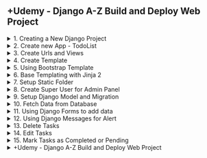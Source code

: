 
## +Udemy - Django A-Z Build and Deploy Web Project

<details>
<summary>1. Creating a New Django Project </summary>

# Creating a New Django Project

## Install venv

```py
python -m venv myproject-env
```

## Activate venv

```py
# myproject-env\Scripts\activate
source myproject-env/bin/activate
```

## Install Django

```py
python -m pip install Django
pip install django
pip install django==5.0
```

## Get dependencies

```py
pip freeze
```

```x
asgiref==3.7.2
Django==5.0.3
sqlparse==0.4.4
```

## Save Dependencies to Requirements.txt

```py
pip freeze > requirements.txt
```

## Install requirements from Requirements.txt

```py
pip install -r requirements.txt
```

## Deactivate a virtual environment

```py
deactivate
```

## Create Django Project

```py
django-admin startproject taskmate .
```

## Make Migrations

```py
python manage.py makemigrations
python manage.py migrate
```

## Start Local Server

```py
python manage.py runserver
```

```x
You have 18 unapplied migration(s). Your project may not work properly until you apply the migrations for app(s): admin, auth, contenttypes, sessions.
Run 'python manage.py migrate' to apply them.
April 03, 2024 - 19:56:32
Django version 5.0.4, using settings 'taskmate.settings'
Starting development server at http://127.0.0.1:8000/
Quit the server with CONTROL-C.
```

![image](https://github.com/omeatai/src-python-flask-django/assets/32337103/22df5e9a-3927-4360-bffc-40c6cfb95033)

<img width="1529" alt="image" src="https://github.com/omeatai/src-python-flask-django/assets/32337103/e087d565-d986-4697-b1d6-3e1a239d5689">

# #END</details>

<details>
<summary>2. Create new App - TodoList </summary>

# Create new App - TodoList

[https://github.com/omeatai/src-python-flask-django/commit/fbf231bb53a548dc15c021d4041212fa10ffc13b](https://github.com/omeatai/src-python-flask-django/commit/fbf231bb53a548dc15c021d4041212fa10ffc13b)

## Create App

```py
python manage.py startapp todolist
django-admin startapp todolist
```

### taskmate.settings:

```x
# Application definition

INSTALLED_APPS = [
    'django.contrib.admin',
    'django.contrib.auth',
    'django.contrib.contenttypes',
    'django.contrib.sessions',
    'django.contrib.messages',
    'django.contrib.staticfiles',

    # apps
    'todolist',
]
```

<img width="1529" alt="image" src="https://github.com/omeatai/src-python-flask-django/assets/32337103/0df79c8a-1bcd-44c9-8941-cae421178859">


# #END</details>

<details>
<summary>3. Create Urls and Views </summary>

# Create Urls and Views


### taskmate.urls:

```py
from django.contrib import admin
from django.urls import path, include

urlpatterns = [
    path('admin/', admin.site.urls),
    path('task/', include('todolist.urls')),
]
```

### todolist.urls:

```py
from django.urls import path
from todolist import views

urlpatterns = [
    path('', views.todolist, name="todolist"),
]
```

### todolist.views:

```py
from django.shortcuts import render
from django.http import HttpResponse
# Create your views here.


def todolist(request):
    return HttpResponse("<h1>Welcome to the Task Page</h1>")
```

![image](https://github.com/omeatai/src-python-flask-django/assets/32337103/00dc48de-9654-4228-9306-b1e13ebdebef)
<img width="1529" alt="image" src="https://github.com/omeatai/src-python-flask-django/assets/32337103/428fa1e7-2306-4ed8-8d4d-92f0aff97760">
<img width="1529" alt="image" src="https://github.com/omeatai/src-python-flask-django/assets/32337103/e0b80bad-7cdc-4a7c-b993-0d9fd4a5ccd2">
<img width="1529" alt="image" src="https://github.com/omeatai/src-python-flask-django/assets/32337103/ca3b2339-c5b3-41b8-a5cd-6bf04e8e7dd6">

# #END</details>

<details>
<summary>4. Create Template </summary>

# Create Template

[https://github.com/omeatai/src-python-flask-django/commits/main/](https://github.com/omeatai/src-python-flask-django/commits/main/)

### todolist.urls:

```py
from django.urls import path
from todolist import views

urlpatterns = [
    path('', views.todolist, name="todolist"),
]

```

### todolist.views:

```py
from django.shortcuts import render
from django.http import HttpResponse
# Create your views here.


def todolist(request):
    # return HttpResponse("<h1>Welcome to the Task Page</h1>")
    return render(request, 'todolist.html', {})

```

### src-python/udemy/django-A-Z/todolist/templates/todolist.html:

```py
<h1>Welcome to the New Task Page on Template!</h1>
```

![image](https://github.com/omeatai/src-python-flask-django/assets/32337103/d396c262-ed1e-4f1c-bf43-fa520ea9c3af)

<img width="1473" alt="image" src="https://github.com/omeatai/src-python-flask-django/assets/32337103/cfbc6f64-928f-4080-ba25-8ebcc3d0a6de">
<img width="1473" alt="image" src="https://github.com/omeatai/src-python-flask-django/assets/32337103/4dd585bd-dfd6-4303-8744-62592671234a">
<img width="1473" alt="image" src="https://github.com/omeatai/src-python-flask-django/assets/32337103/86cd6c65-0954-43fd-a751-6a9473475cf4">

# #END</details>

<details>
<summary>5. Using Bootstrap Template </summary>

# Using Bootstrap Template

[https://github.com/omeatai/src-python-flask-django/commit/5e9fe522da16c264556fb6d4e37d64bb80d1747b](https://github.com/omeatai/src-python-flask-django/commit/5e9fe522da16c264556fb6d4e37d64bb80d1747b)

## Bootstrap Main Template

```html
<!doctype html>
<html lang="en">
  <head>
    <meta charset="utf-8">
    <meta name="viewport" content="width=device-width, initial-scale=1">
    <title>Bootstrap demo</title>
    <link href="https://cdn.jsdelivr.net/npm/bootstrap@5.3.3/dist/css/bootstrap.min.css" rel="stylesheet" integrity="sha384-QWTKZyjpPEjISv5WaRU9OFeRpok6YctnYmDr5pNlyT2bRjXh0JMhjY6hW+ALEwIH" crossorigin="anonymous">
  </head>
  <body>
    <h1>Hello, world!</h1>
    <script src="https://cdn.jsdelivr.net/npm/bootstrap@5.3.3/dist/js/bootstrap.bundle.min.js" integrity="sha384-YvpcrYf0tY3lHB60NNkmXc5s9fDVZLESaAA55NDzOxhy9GkcIdslK1eN7N6jIeHz" crossorigin="anonymous"></script>
  </body>
</html>
```

## Navbar Template

```html
<nav class="navbar navbar-expand-lg bg-body-tertiary">
  <div class="container-fluid">
    <a class="navbar-brand" href="#">Navbar</a>
    <button class="navbar-toggler" type="button" data-bs-toggle="collapse" data-bs-target="#navbarNav" aria-controls="navbarNav" aria-expanded="false" aria-label="Toggle navigation">
      <span class="navbar-toggler-icon"></span>
    </button>
    <div class="collapse navbar-collapse" id="navbarNav">
      <ul class="navbar-nav">
        <li class="nav-item">
          <a class="nav-link active" aria-current="page" href="#">Home</a>
        </li>
        <li class="nav-item">
          <a class="nav-link" href="#">Features</a>
        </li>
        <li class="nav-item">
          <a class="nav-link" href="#">Pricing</a>
        </li>
        <li class="nav-item">
          <a class="nav-link disabled" aria-disabled="true">Disabled</a>
        </li>
      </ul>
    </div>
  </div>
</nav>
```

### src-python/udemy/django-A-Z/todolist/templates/todolist.html:

```html
<!doctype html>
<html lang="en">

<head>
    <!-- Required meta tags -->
    <meta charset="utf-8">
    <meta name="viewport" content="width=device-width, initial-scale=1, shrink-to-fit=no">

    <!-- Bootstrap CSS -->
    <link href="https://cdn.jsdelivr.net/npm/bootstrap@5.3.0-alpha3/dist/css/bootstrap.min.css" rel="stylesheet"
        integrity="sha384-KK94CHFLLe+nY2dmCWGMq91rCGa5gtU4mk92HdvYe+M/SXH301p5ILy+dN9+nJOZ" crossorigin="anonymous">

    <title>Todo List - Taskmate </title>
</head>

<body>
    <nav class="navbar navbar-expand-lg bg-body-tertiary">
        <div class="container-fluid">
            <a class="navbar-brand" href="#">Navbar</a>
            <button class="navbar-toggler" type="button" data-bs-toggle="collapse" data-bs-target="#navbarNav"
                aria-controls="navbarNav" aria-expanded="false" aria-label="Toggle navigation">
                <span class="navbar-toggler-icon"></span>
            </button>
            <div class="collapse navbar-collapse" id="navbarNav">
                <ul class="navbar-nav">
                    <li class="nav-item">
                        <a class="nav-link active" aria-current="page" href="#">Home</a>
                    </li>
                    <li class="nav-item">
                        <a class="nav-link" href="#">Features</a>
                    </li>
                    <li class="nav-item">
                        <a class="nav-link" href="#">Pricing</a>
                    </li>
                    <li class="nav-item">
                        <a class="nav-link disabled" aria-disabled="true">Disabled</a>
                    </li>
                </ul>
            </div>
        </div>
    </nav>

    <main class="container">
        <h1>Welcome to the New Task Page on Template!</h1>
    </main>

    <!-- Optional JavaScript; choose one of the two! -->
    <!-- jQuery and Bootstrap Bundle (includes Popper) -->
    <script src="https://cdn.jsdelivr.net/npm/bootstrap@5.3.0-alpha3/dist/js/bootstrap.bundle.min.js"
        integrity="sha384-ENjdO4Dr2bkBIFxQpeoTz1HIcje39Wm4jDKdf19U8gI4ddQ3GYNS7NTKfAdVQSZe" crossorigin="anonymous">
    </script>
</body>

</html>
```

![image](https://github.com/omeatai/src-python-flask-django/assets/32337103/446ff51f-5e68-4fab-9ee5-1b2cd918856d)
![image](https://github.com/omeatai/src-python-flask-django/assets/32337103/34ea1c8a-0430-4406-8548-f7a842f7633c)
![image](https://github.com/omeatai/src-python-flask-django/assets/32337103/e975baa4-d57f-4a83-9615-bfe89045f5eb)
![image](https://github.com/omeatai/src-python-flask-django/assets/32337103/4f3ff341-162f-41c5-baa4-37f70e1ee5ae)
![image](https://github.com/omeatai/src-python-flask-django/assets/32337103/c34349cd-1660-490d-8a99-3960b0e1360b)

<img width="1473" alt="image" src="https://github.com/omeatai/src-python-flask-django/assets/32337103/7e064467-6a7e-46d9-9b8b-4a40e7aeea92">

# #END</details>

<details>
<summary>6. Base Templating with Jinja 2 </summary>

# Base Templating with Jinja 2

[https://github.com/omeatai/src-python-flask-django/commits/main/](https://github.com/omeatai/src-python-flask-django/commits/main/)

### taskmate.settings:

```py

TEMPLATES = [
    {
        'BACKEND': 'django.template.backends.django.DjangoTemplates',
        # 'DIRS': [BASE_DIR / 'templates'],
        'DIRS': [os.path.join(BASE_DIR, 'templates')],
        'APP_DIRS': True,
        'OPTIONS': {
            'context_processors': [
                'django.template.context_processors.debug',
                'django.template.context_processors.request',
                'django.contrib.auth.context_processors.auth',
                'django.contrib.messages.context_processors.messages',
            ],
        },
    },
]
```

### taskmate.urls:

```py
from django.contrib import admin
from django.urls import path, include

urlpatterns = [
    path('admin/', admin.site.urls),
    path('task/', include('todolist.urls')),
]

```

### todolist.urls:

```py
from django.urls import path
from todolist import views

urlpatterns = [
    path('', views.todolist, name="todolist"),
    path('about/', views.about, name="about"),
    path('contact/', views.contact, name="contact"),
]

```

### todolist.views:

```py
from django.shortcuts import render
from django.http import HttpResponse
# Create your views here.


def todolist(request):
    context = {
        "welcome_text": "Welcome to your Todo List!"
    }
    # return HttpResponse("<h1>Welcome to the Task Page</h1>")
    return render(request, 'todolist.html', context)


def about(request):
    context = {
        "welcome_text": "Welcome to the About Page!"
    }
    return render(request, 'about.html', context)


def contact(request):
    context = {
        "welcome_text": "Welcome to the Contact Page!"
    }
    return render(request, 'contact.html', context)

```

### src-python/udemy/django-A-Z/templates/todolist/base.html:

```html
<!doctype html>
<html lang="en">

<head>
    <!-- Required meta tags -->
    <meta charset="utf-8">
    <meta name="viewport" content="width=device-width, initial-scale=1, shrink-to-fit=no">

    <!-- Bootstrap CSS -->
    <link href="https://cdn.jsdelivr.net/npm/bootstrap@5.3.0-alpha3/dist/css/bootstrap.min.css" rel="stylesheet"
        integrity="sha384-KK94CHFLLe+nY2dmCWGMq91rCGa5gtU4mk92HdvYe+M/SXH301p5ILy+dN9+nJOZ" crossorigin="anonymous">

    <title>Todo List Manager - {% block title %}{% endblock title %} </title>
</head>

<body>
    <nav class="navbar navbar-expand-lg bg-body-tertiary">
        <div class="container-fluid">
            <a class="navbar-brand" href="#">Task Mate</a>
            <button class="navbar-toggler" type="button" data-bs-toggle="collapse" data-bs-target="#navbarNav"
                aria-controls="navbarNav" aria-expanded="false" aria-label="Toggle navigation">
                <span class="navbar-toggler-icon"></span>
            </button>
            <div class="collapse navbar-collapse" id="navbarNav">
                <ul class="navbar-nav">
                    <li class="nav-item">
                        <a class="nav-link active" aria-current="page" href="{% url 'todolist' %}">Home</a>
                    </li>
                    <li class="nav-item">
                        <a class="nav-link" href="{% url 'todolist' %}">Todo List</a>
                        {% comment %} <a class="nav-link" href="/task">Todo List</a> {% endcomment %}
                    </li>
                    <li class="nav-item">
                        <a class="nav-link" href="{% url 'about' %}">About Us</a>
                        {% comment %} <a class="nav-link" href="/task/about">About Us</a> {% endcomment %}
                    </li>
                    <li class="nav-item">
                        <a class="nav-link" href="{% url 'contact' %}">Contact Us</a>
                        {% comment %} <a class="nav-link" href="/task/contact">Contact Us</a> {% endcomment %}
                    </li>
                </ul>
            </div>
        </div>
    </nav>

    <main class="container">
        <h1>Taskmate</h1>
        {% block content %}
        {% endblock content %}
    </main>

    <!-- Optional JavaScript; choose one of the two! -->
    <!-- jQuery and Bootstrap Bundle (includes Popper) -->
    <script src="https://cdn.jsdelivr.net/npm/bootstrap@5.3.0-alpha3/dist/js/bootstrap.bundle.min.js"
        integrity="sha384-ENjdO4Dr2bkBIFxQpeoTz1HIcje39Wm4jDKdf19U8gI4ddQ3GYNS7NTKfAdVQSZe" crossorigin="anonymous">
    </script>
</body>

</html>
```

### src-python/udemy/django-A-Z/todolist/templates/todolist.html:

```html
{% extends "todolist/base.html" %}

{% block title %}
Welcome
{% endblock title %}

{% block content %}
<h2>{{ welcome_text }}</h2>
{% endblock content %}
```

### src-python/udemy/django-A-Z/todolist/templates/about.html:

```html
{% extends "todolist/base.html" %}

{% block title %}
About Us
{% endblock title %}

{% block content %}
<h2>{{ welcome_text }}</h2>
{% endblock content %}
```

### src-python/udemy/django-A-Z/todolist/templates/contact.html:

```html
{% extends "todolist/base.html" %}

{% block title %}
Contact Us
{% endblock title %}

{% block content %}
<h2>{{ welcome_text }}</h2>
{% endblock content %}
```

![image](https://github.com/omeatai/src-python-flask-django/assets/32337103/cf0018f9-f76d-4331-9a12-6e593e93388b)
![image](https://github.com/omeatai/src-python-flask-django/assets/32337103/4c1a659a-e02e-4100-bd7d-e8642b1827b5)
![image](https://github.com/omeatai/src-python-flask-django/assets/32337103/c3df0c22-7edc-4e21-912d-f3d99900780b)
<img width="1429" alt="image" src="https://github.com/omeatai/src-python-flask-django/assets/32337103/404412e4-8604-4713-8743-16acc5cb9ac5">
<img width="1473" alt="image" src="https://github.com/omeatai/src-python-flask-django/assets/32337103/a17c5e5f-fcbc-4441-8ed1-f9f7072c28f4">
<img width="1473" alt="image" src="https://github.com/omeatai/src-python-flask-django/assets/32337103/95719a7d-890b-4a25-bbc3-2c6c89c8b1dc">
<img width="1473" alt="image" src="https://github.com/omeatai/src-python-flask-django/assets/32337103/15c80222-f800-406c-828f-c4c8bc2ce164">
<img width="1473" alt="image" src="https://github.com/omeatai/src-python-flask-django/assets/32337103/958b11f8-8a51-4bf7-9248-72d3a4c4a14a">
<img width="1473" alt="image" src="https://github.com/omeatai/src-python-flask-django/assets/32337103/e5d94c38-773f-4bef-aeb3-68d5e0eed1cd">
<img width="1473" alt="image" src="https://github.com/omeatai/src-python-flask-django/assets/32337103/82861d69-ab2b-4767-9e65-fe2017da7056">
<img width="1473" alt="image" src="https://github.com/omeatai/src-python-flask-django/assets/32337103/c2707449-f9fe-44c6-bd18-412d76ada279">

# #END</details>

<details>
<summary>7. Setup Static Folder </summary>

# Setup Static Folder

[https://github.com/omeatai/src-python-flask-django/commit/b727b0e70a83ddb22c3cc2845e28d8128f0a19b9](https://github.com/omeatai/src-python-flask-django/commit/b727b0e70a83ddb22c3cc2845e28d8128f0a19b9)

### taskmate.settings:

```py
# Static files (CSS, JavaScript, Images)
# https://docs.djangoproject.com/en/5.0/howto/static-files/

STATIC_URL = 'static/'
STATICFILES_DIRS = [os.path.join(BASE_DIR, 'static')]
```

### src-python/udemy/django-A-Z/templates/todolist/base.html:

```html
{% load static %}

<!doctype html>
<html lang="en">

<head>
    <!-- Required meta tags -->
    <meta charset="utf-8">
    <meta name="viewport" content="width=device-width, initial-scale=1, shrink-to-fit=no">

    <!-- Bootstrap CSS -->
    <link href="https://cdn.jsdelivr.net/npm/bootstrap@5.3.0-alpha3/dist/css/bootstrap.min.css" rel="stylesheet"
        integrity="sha384-KK94CHFLLe+nY2dmCWGMq91rCGa5gtU4mk92HdvYe+M/SXH301p5ILy+dN9+nJOZ" crossorigin="anonymous">

    <title>Todo List Manager - {% block title %}{% endblock title %} </title>
</head>

<body>
    <nav class="navbar navbar-expand-lg bg-body-dark navbar-dark bg-dark">
        <div class="container-fluid">
            <a class="navbar-brand" href="{% url 'todolist' %}"><img src="{% static 'todolist/images/logo-1.png' %}"
                    alt="Taskmate Logo"></a>
            <button class="navbar-toggler" type="button" data-bs-toggle="collapse" data-bs-target="#navbarNav"
                aria-controls="navbarNav" aria-expanded="false" aria-label="Toggle navigation">
                <span class="navbar-toggler-icon"></span>
            </button>
            <div class="collapse navbar-collapse" id="navbarNav">
                <ul class="navbar-nav">
                    <li class="nav-item">
                        <a class="nav-link active" aria-current="page" href="{% url 'todolist' %}">Home</a>
                    </li>
                    <li class="nav-item">
                        <a class="nav-link" href="{% url 'todolist' %}">Todo List</a>
                        {% comment %} <a class="nav-link" href="/task">Todo List</a> {% endcomment %}
                    </li>
                    <li class="nav-item">
                        <a class="nav-link" href="{% url 'about' %}">About Us</a>
                        {% comment %} <a class="nav-link" href="/task/about">About Us</a> {% endcomment %}
                    </li>
                    <li class="nav-item">
                        <a class="nav-link" href="{% url 'contact' %}">Contact Us</a>
                        {% comment %} <a class="nav-link" href="/task/contact">Contact Us</a> {% endcomment %}
                    </li>
                </ul>
            </div>
        </div>
    </nav>

    <main class="container">
        <h1>Taskmate</h1>
        {% block content %}
        {% endblock content %}
    </main>

    <!-- Optional JavaScript; choose one of the two! -->
    <!-- jQuery and Bootstrap Bundle (includes Popper) -->
    <script src="https://cdn.jsdelivr.net/npm/bootstrap@5.3.0-alpha3/dist/js/bootstrap.bundle.min.js"
        integrity="sha384-ENjdO4Dr2bkBIFxQpeoTz1HIcje39Wm4jDKdf19U8gI4ddQ3GYNS7NTKfAdVQSZe" crossorigin="anonymous">
    </script>
</body>

</html>
```

### src-python/udemy/django-A-Z/todolist/templates/todolist.html:

```py
{% extends "todolist/base.html" %}

{% block title %}
Welcome
{% endblock title %}

{% block content %}
<h2>{{ welcome_text }}</h2>
{% endblock content %}
```

![image](https://github.com/omeatai/src-python-flask-django/assets/32337103/a2277918-c10d-4288-9da7-5b432584721b)

<img width="1473" alt="image" src="https://github.com/omeatai/src-python-flask-django/assets/32337103/9df594d4-54de-4364-82f0-3a284055392f">
<img width="1473" alt="image" src="https://github.com/omeatai/src-python-flask-django/assets/32337103/3bc02c76-03e0-4a8f-9378-a031239ecf0b">
<img width="1473" alt="image" src="https://github.com/omeatai/src-python-flask-django/assets/32337103/b220e88c-809f-41f0-8ae3-09afe5965650">

# #END</details>

<details>
<summary>8. Create Super User for Admin Panel </summary>

# Create Super User for Admin Panel

## Create Super User

```py
python manage.py createsuperuser
```

## Run Local Server

```py
python manage.py runserver
```

<img width="510" alt="image" src="https://github.com/omeatai/src-python-flask-django/assets/32337103/77949caa-8709-4791-a7e5-2afdec7fba00">
![image](https://github.com/omeatai/src-python-flask-django/assets/32337103/b0543452-5fe3-4bcb-82fa-383316494102)
<img width="1400" alt="image" src="https://github.com/omeatai/src-python-flask-django/assets/32337103/6f3861bb-a0fb-4586-81ce-ef572f8a5222">

# #END</details>

<details>
<summary>9. Setup Django Model and Migration </summary>

# Setup Django Model and Migration

[https://github.com/omeatai/src-python-flask-django/commit/d3985ea132dfa34bb55905b46db68e27b9d763b3](https://github.com/omeatai/src-python-flask-django/commit/d3985ea132dfa34bb55905b46db68e27b9d763b3)

### todolist.models:

```py
from django.db import models

# Create your models here.


class TaskList(models.Model):
    task = models.CharField(max_length=300)
    done = models.BooleanField(default=False)
    # description = models.TextField()
    created_at = models.DateTimeField(auto_now_add=True)
    updated_at = models.DateTimeField(auto_now=True)

```

### todolist.admin:

```py
from django.contrib import admin
from .models import TaskList

# Register your models here.
admin.site.register(TaskList)

```

## Make Migrations

```py
python manage.py makemigrations
python manage.py migrate
```

## Run Local Server

```py
python manage.py runserver
```

![image](https://github.com/omeatai/src-python-flask-django/assets/32337103/f69b55f9-7c06-45d9-b90f-95705d619746)
![image](https://github.com/omeatai/src-python-flask-django/assets/32337103/efc83b7a-c85c-46fd-9381-3d673105a4ee)
![image](https://github.com/omeatai/src-python-flask-django/assets/32337103/cc5ba05b-068b-4920-8670-f7abc38f04ad)
![image](https://github.com/omeatai/src-python-flask-django/assets/32337103/1ec8e6a8-e448-4bc6-a8f9-2d296a99fbd5)

<img width="1400" alt="image" src="https://github.com/omeatai/src-python-flask-django/assets/32337103/6c89310a-d2c6-4e4b-9ebb-a82cf387cab9">
<img width="1400" alt="image" src="https://github.com/omeatai/src-python-flask-django/assets/32337103/addfbe9c-e4ae-4dd3-af38-f60ee9b8d031">

# #END</details>

<details>
<summary>10. Fetch Data from Database </summary>

# Fetch Data from Database

[https://github.com/omeatai/src-python-flask-django/commit/36b1e3ea6eecc65fecc913682d0829684a876ebd](https://github.com/omeatai/src-python-flask-django/commit/36b1e3ea6eecc65fecc913682d0829684a876ebd)

[https://getbootstrap.com/docs/5.3/content/tables/](https://getbootstrap.com/docs/5.3/content/tables/)

## Bootstrap Table Format:

```html
<table class="table">
  <thead>
    <tr>
      <th scope="col">#</th>
      <th scope="col">First</th>
      <th scope="col">Last</th>
      <th scope="col">Handle</th>
    </tr>
  </thead>
  <tbody>
    <tr>
      <th scope="row">1</th>
      <td>Mark</td>
      <td>Otto</td>
      <td>@mdo</td>
    </tr>
    <tr>
      <th scope="row">2</th>
      <td>Jacob</td>
      <td>Thornton</td>
      <td>@fat</td>
    </tr>
    <tr>
      <th scope="row">3</th>
      <td colspan="2">Larry the Bird</td>
      <td>@twitter</td>
    </tr>
  </tbody>
</table>
```

### todolist.views:

```py
from django.shortcuts import render
from django.http import HttpResponse
from .models import TaskList
# Create your views here.


def todolist(request):
    tasks = TaskList.objects.all()
    context = {
        'tasks': tasks,
        "welcome_text": "Welcome to your Todo List!"
    }
    # return HttpResponse("<h1>Welcome to the Task Page</h1>")
    return render(request, 'todolist.html', context)


def about(request):
    context = {
        "welcome_text": "Welcome to the About Page!"
    }
    return render(request, 'about.html', context)


def contact(request):
    context = {
        "welcome_text": "Welcome to the Contact Page!"
    }
    return render(request, 'contact.html', context)

```

### src-python/udemy/django-A-Z/todolist/templates/todolist.html:

```html
{% extends "todolist/base.html" %}

{% block title %}
Welcome
{% endblock title %}

{% block content %}
<h2>{{ welcome_text }}</h2>

{% comment %} <table class="table table-dark table-striped"> {% endcomment %}
    <table class="table table-light table-striped table-hover table-bordered">
        <thead>
            <tr class="table-dark">
                <th scope="col">Task</th>
                <th scope="col">Done</th>
                <th scope="col">Edit</th>
                <th scope="col">Delete</th>
            </tr>
        </thead>
        <tbody>
            {% for todo in tasks %}
            {% if todo.done %}
            <tr class="table-success">
                <th scope="row">{{ todo.task }}</th>
                <td>YES</td>
                <td><a href="" type="button" class="btn btn-warning btn-sm">Edit</a></td>
                <td><a href="" type="button" class="btn btn-danger btn-sm">Delete</a></td>
            </tr>
            {% else %}
            <tr>
                <th scope="row">{{ todo.task }}</th>
                <td>NO</td>
                <td><a href="" type="button" class="btn btn-warning btn-sm">Edit</a></td>
                <td><a href="" type="button" class="btn btn-danger btn-sm">Delete</a></td>
            </tr>
            {% endif %}
            {% endfor %}
        </tbody>
    </table>

    {% for todo in tasks %}
    <div class="todo">
        <h3>{{ todo.task }} - {{ todo.done }}</h3>
    </div>


    {% endfor %}

    {% endblock content %}
```

![image](https://github.com/omeatai/src-python-flask-django/assets/32337103/02124501-e51e-44a8-9433-e90626c05762)
![image](https://github.com/omeatai/src-python-flask-django/assets/32337103/1eec6917-7f8f-4ef9-8c26-b6f16b130988)
![image](https://github.com/omeatai/src-python-flask-django/assets/32337103/a04a4aed-1075-4144-b7e2-db3cb0cc7cbb)
![image](https://github.com/omeatai/src-python-flask-django/assets/32337103/db8b9ea7-1016-44a0-8550-646e391acd3c)

<img width="1400" alt="image" src="https://github.com/omeatai/src-python-flask-django/assets/32337103/9c32960b-e69b-4f62-8313-e599cb6771b5">
<img width="1400" alt="image" src="https://github.com/omeatai/src-python-flask-django/assets/32337103/5049d062-2360-44a7-a134-414b3d9c14b5">

# #END</details>

<details>
<summary>11. Using Django Forms to add data </summary>

# Using Django Forms to add data

[https://getbootstrap.com/docs/5.3/forms/overview/](https://getbootstrap.com/docs/5.3/forms/overview/)

## Bootstrap Form Format:

```html
<form>
  <div class="mb-3">
    <label for="exampleInputEmail1" class="form-label">Email address</label>
    <input type="email" class="form-control" id="exampleInputEmail1" aria-describedby="emailHelp">
    <div id="emailHelp" class="form-text">We'll never share your email with anyone else.</div>
  </div>
  <div class="mb-3">
    <label for="exampleInputPassword1" class="form-label">Password</label>
    <input type="password" class="form-control" id="exampleInputPassword1">
  </div>
  <div class="mb-3 form-check">
    <input type="checkbox" class="form-check-input" id="exampleCheck1">
    <label class="form-check-label" for="exampleCheck1">Check me out</label>
  </div>
  <button type="submit" class="btn btn-primary">Submit</button>
</form>
```

### todolist.forms:

```py
from django import forms
from .models import TaskList


class TaskForm(forms.ModelForm):
    class Meta:
        model = TaskList
        fields = ['task', 'done']

```

### todolist.views:

```py
from django.shortcuts import render, redirect
from django.http import HttpResponse
from .models import TaskList
from .forms import TaskForm
# Create your views here.


def todolist(request):
    note = None
    if request.method == "POST":
        form = TaskForm(request.POST or None)
        if form.is_valid():
            form.done = False
            form.save()
        note = "Your new Task has been added successfully!"
    tasks = TaskList.objects.all()
    context = {
        'tasks': tasks,
        "welcome_text": "Welcome to your Todo List!",
        "note": note
    }
    return render(request, 'todolist.html', context)
    # return redirect('todolist')


def about(request):
    context = {
        "welcome_text": "Welcome to the About Page!"
    }
    return render(request, 'about.html', context)


def contact(request):
    context = {
        "welcome_text": "Welcome to the Contact Page!"
    }
    return render(request, 'contact.html', context)

```

### src-python/udemy/django-A-Z/todolist/templates/todolist.html:

```html
{% extends "todolist/base.html" %}

{% block title %}
Welcome
{% endblock title %}

{% block content %}
<h2>{{ welcome_text }}</h2>

<form method="POST" class="my-3">
    {% csrf_token %}

    {% if note %}
    <div class="alert alert-success" role="alert">
        {{ note }}
    </div>
    {% endif %}

    <div class="mb-3">
        <label for="task" class="form-label">Add Task</label>
        <input type="text" class="form-control" id="task" name="task" aria-describedby="textHelp"
            placeholder="Call Alex...">
        <div id="textHelp" class="form-text">What would you want to do?</div>
    </div>
    <button type="submit" class="btn btn-primary">ADD TASK</button>
</form>


<table class="table table-light table-striped table-hover table-bordered">
    <thead>
        <tr class="table-dark">
            <th scope="col">Task</th>
            <th scope="col">Done</th>
            <th scope="col">Edit</th>
            <th scope="col">Delete</th>
        </tr>
    </thead>
    <tbody>
        {% for todo in tasks %}
        {% if todo.done %}
        <tr class="table-success">
            <th scope="row">{{ todo.task }}</th>
            <td>YES</td>
            <td><a href="" type="button" class="btn btn-warning btn-sm">Edit</a></td>
            <td><a href="" type="button" class="btn btn-danger btn-sm">Delete</a></td>
        </tr>
        {% else %}
        <tr>
            <th scope="row">{{ todo.task }}</th>
            <td>NO</td>
            <td><a href="" type="button" class="btn btn-warning btn-sm">Edit</a></td>
            <td><a href="" type="button" class="btn btn-danger btn-sm">Delete</a></td>
        </tr>
        {% endif %}
        {% endfor %}
    </tbody>
</table>


{% endblock content %}
```

![image](https://github.com/omeatai/src-python-flask-django/assets/32337103/8afc0f90-f618-4ac8-aefc-478857e50dbe)
![image](https://github.com/omeatai/src-python-flask-django/assets/32337103/5d8b4547-5156-43c1-ada2-84d89ea33cdb)
![image](https://github.com/omeatai/src-python-flask-django/assets/32337103/a0ac350c-628a-4532-bc46-21c48f266abc)
![image](https://github.com/omeatai/src-python-flask-django/assets/32337103/115ac876-d1e4-40bd-915b-d9b7ffa680a5)
![image](https://github.com/omeatai/src-python-flask-django/assets/32337103/43c0a4c2-fc8d-4320-b49f-407036a94eba)

<img width="1400" alt="image" src="https://github.com/omeatai/src-python-flask-django/assets/32337103/57c4415d-d405-448e-9bb8-983c30dc37ca">
<img width="1400" alt="image" src="https://github.com/omeatai/src-python-flask-django/assets/32337103/def193eb-d990-4848-90eb-41cf3b3820bb">
<img width="1400" alt="image" src="https://github.com/omeatai/src-python-flask-django/assets/32337103/2095b37c-9c3b-413b-a050-8f9b306bcdfe">
<img width="1400" alt="image" src="https://github.com/omeatai/src-python-flask-django/assets/32337103/57649b4d-8987-42f7-ab9f-18077b67601b">

# #END</details>

<details>
<summary>12. Using Django Messages for Alert </summary>

# Using Django Messages for Alert

[https://github.com/omeatai/src-python-flask-django/commit/f7595ceae38ddf8f9d4557b33d9dd1385b1d75b4](https://github.com/omeatai/src-python-flask-django/commit/f7595ceae38ddf8f9d4557b33d9dd1385b1d75b4)
[https://getbootstrap.com/docs/5.3/components/alerts/](https://getbootstrap.com/docs/5.3/components/alerts/)

## Bootstrap Alert Formats:

```html
<div class="alert alert-primary" role="alert">
  A simple primary alert—check it out!
</div>
<div class="alert alert-secondary" role="alert">
  A simple secondary alert—check it out!
</div>
<div class="alert alert-success" role="alert">
  A simple success alert—check it out!
</div>
<div class="alert alert-danger" role="alert">
  A simple danger alert—check it out!
</div>
<div class="alert alert-warning" role="alert">
  A simple warning alert—check it out!
</div>
<div class="alert alert-info" role="alert">
  A simple info alert—check it out!
</div>
<div class="alert alert-light" role="alert">
  A simple light alert—check it out!
</div>
<div class="alert alert-dark" role="alert">
  A simple dark alert—check it out!
</div>
```

```html
<div class="alert alert-warning alert-dismissible fade show" role="alert">
  <strong>Holy guacamole!</strong> You should check in on some of those fields below.
  <button type="button" class="btn-close" data-bs-dismiss="alert" aria-label="Close"></button>
</div>
```

### todolist.views:

```py
from django.shortcuts import render, redirect
from django.http import HttpResponse
from django.contrib import messages

from .models import TaskList
from .forms import TaskForm
# Create your views here.


def todolist(request):
    if request.method == "POST":
        form = TaskForm(request.POST or None)
        if form.is_valid():
            form.done = False
            form.save()
            messages.success(
                request, "Awesome! Your new Task has been added successfully!")
        # note = "Your new Task has been added successfully!"
    tasks = TaskList.objects.all()
    context = {
        'tasks': tasks,
        "welcome_text": "Welcome to your Todo List!",
    }
    return render(request, 'todolist.html', context)


def about(request):
    context = {
        "welcome_text": "Welcome to the About Page!"
    }
    return render(request, 'about.html', context)


def contact(request):
    context = {
        "welcome_text": "Welcome to the Contact Page!"
    }
    return render(request, 'contact.html', context)

```

### src-python/udemy/django-A-Z/todolist/templates/todolist.html:

```html
{% extends "todolist/base.html" %}

{% block title %}
Welcome
{% endblock title %}

{% block content %}
<h2>{{ welcome_text }}</h2>

<form method="POST" class="my-3">
    {% csrf_token %}

    {% if messages %}

    {% for message in messages %}
    {% comment %} <div class="alert alert-success" role="alert">
        {{ message }}
    </div> {% endcomment %}

    <div class="alert alert-success alert-dismissible fade show" role="alert">
        {{ message }}
        <button type="button" class="btn-close" data-bs-dismiss="alert" aria-label="Close"></button>
    </div>

    {% endfor %}

    {% endif %}

    <div class="mb-3">
        <label for="task" class="form-label">Add Task</label>
        <input type="text" class="form-control" id="task" name="task" aria-describedby="textHelp"
            placeholder="Call Alex...">
        <div id="textHelp" class="form-text">What would you want to do?</div>
    </div>
    <button type="submit" class="btn btn-primary">ADD TASK</button>
</form>


<table class="table table-light table-striped table-hover table-bordered">
    <thead>
        <tr class="table-dark">
            <th scope="col">Task</th>
            <th scope="col">Done</th>
            <th scope="col">Edit</th>
            <th scope="col">Delete</th>
        </tr>
    </thead>
    <tbody>
        {% if tasks %}

        {% for todo in tasks %}

        {% if todo.done %}
        <tr class="table-success">
            <th scope="row">{{ todo.task }}</th>
            <td>YES</td>
            <td><a href="" type="button" class="btn btn-warning btn-sm">Edit</a></td>
            <td><a href="" type="button" class="btn btn-danger btn-sm">Delete</a></td>
        </tr>
        {% else %}
        <tr>
            <th scope="row">{{ todo.task }}</th>
            <td>NO</td>
            <td><a href="" type="button" class="btn btn-warning btn-sm">Edit</a></td>
            <td><a href="" type="button" class="btn btn-danger btn-sm">Delete</a></td>
        </tr>
        {% endif %}

        {% endfor %}

        {% endif %}
    </tbody>
</table>


{% endblock content %}
```

![image](https://github.com/omeatai/src-python-flask-django/assets/32337103/517a9dd3-823e-4dc7-8e85-fd193c699f63)
![image](https://github.com/omeatai/src-python-flask-django/assets/32337103/60adead8-b2cd-4e83-b129-b5298b2456f7)
![image](https://github.com/omeatai/src-python-flask-django/assets/32337103/161b66c4-e1d9-44b2-8990-a23df0dc86ae)
![image](https://github.com/omeatai/src-python-flask-django/assets/32337103/2d72e0aa-bc86-4224-86ca-32689a5c77d5)
![image](https://github.com/omeatai/src-python-flask-django/assets/32337103/75d1697b-d560-48e8-901f-eebc11d6324c)

<img width="1400" alt="image" src="https://github.com/omeatai/src-python-flask-django/assets/32337103/b0974a5c-390b-4a5b-a2c6-644c8b35ef1b">
<img width="1400" alt="image" src="https://github.com/omeatai/src-python-flask-django/assets/32337103/4cb1326a-a41b-45cd-b6b3-486e82eaffed">

# #END</details>

<details>
<summary>13. Delete Tasks </summary>

# Delete Tasks

[https://github.com/omeatai/src-python-flask-django/commit/9eb57b3f196c9a625b1883007a9d963ca70b3d03](https://github.com/omeatai/src-python-flask-django/commit/9eb57b3f196c9a625b1883007a9d963ca70b3d03)

### todolist.urls:

```py
from django.urls import path
from todolist import views

urlpatterns = [
    path('', views.todolist, name="todolist"),
    path('about/', views.about, name="about"),
    path('contact/', views.contact, name="contact"),
    path('delete/<int:id>', views.delete_task, name="delete-task"),
]

```

### todolist.views:

```py
from django.shortcuts import render, redirect
from django.http import HttpResponse
from django.contrib import messages

from .models import TaskList
from .forms import TaskForm
# Create your views here.


def todolist(request):
    if request.method == "POST":
        form = TaskForm(request.POST or None)
        if form.is_valid():
            form.done = False
            form.save()
            messages.success(
                request, "Awesome! Your new Task has been added successfully!")
        # note = "Your new Task has been added successfully!"
    tasks = TaskList.objects.all()
    context = {
        'tasks': tasks,
        "welcome_text": "Welcome to your Todo List!",
    }
    return render(request, 'todolist.html', context)


def delete_task(request, id):
    task = TaskList.objects.get(pk=id)
    task.delete()
    messages.success(request, "Task has been deleted successfully!")
    return redirect('todolist')


def about(request):
    context = {
        "welcome_text": "Welcome to the About Page!"
    }
    return render(request, 'about.html', context)


def contact(request):
    context = {
        "welcome_text": "Welcome to the Contact Page!"
    }
    return render(request, 'contact.html', context)

```

### src-python/udemy/django-A-Z/todolist/templates/todolist.html:

```py
{% extends "todolist/base.html" %}

{% block title %}
Welcome
{% endblock title %}

{% block content %}
<h2>{{ welcome_text }}</h2>

<form method="POST" class="row my-3">
    {% csrf_token %}

    {% if messages %}

    {% for message in messages %}
    {% comment %} <div class="alert alert-success" role="alert">
        {{ message }}
    </div> {% endcomment %}

    <div class="alert alert-success alert-dismissible fade show" role="alert">
        {{ message }}
        <button type="button" class="btn-close" data-bs-dismiss="alert" aria-label="Close"></button>
    </div>

    {% endfor %}

    {% endif %}

    <div class="mb-3">
        <label for="task" class="form-label">Add Task</label>
        <input type="text" class="form-control" id="task" name="task" aria-describedby="textHelp"
            placeholder="Call Alex...">
        <div id="textHelp" class="form-text">What would you want to do?</div>
    </div>
    <button type="submit" class="btn btn-primary">ADD TASK</button>
</form>


<table class="table table-light table-striped table-hover table-bordered">
    <thead>
        <tr class="table-dark">
            <th scope="col">Task</th>
            <th scope="col">Done</th>
            <th scope="col">Edit</th>
            <th scope="col">Delete</th>
        </tr>
    </thead>
    <tbody>
        {% if tasks %}

        {% for todo in tasks %}

        {% if todo.done %}
        <tr class="table-success">
            <th scope="row">{{ todo.id }} | {{ todo.task }}</th>
            <td>YES</td>
            <td><a href="" type="button" class="btn btn-warning btn-sm">Edit</a></td>
            <td><a href="{% url 'delete-task' todo.id %}" type="button" class="btn btn-danger btn-sm">Delete</a></td>
        </tr>
        {% else %}
        <tr>
            <th scope="row">{{ todo.id }} | {{ todo.task }}</th>
            <td>NO</td>
            <td><a href="" type="button" class="btn btn-warning btn-sm">Edit</a></td>
            <td><a href="{% url 'delete-task' todo.id %}" type="button" class="btn btn-danger btn-sm">Delete</a></td>
        </tr>
        {% endif %}

        {% endfor %}

        {% endif %}
    </tbody>
</table>


{% endblock content %}
```

![image](https://github.com/omeatai/src-python-flask-django/assets/32337103/d8037a7b-5c93-4ae2-81b0-2fb983c5289b)

<img width="960" alt="image" src="https://github.com/omeatai/src-python-flask-django/assets/32337103/a1daed4b-7fd1-4b94-86fd-d227b4e87a3a">
<img width="1441" alt="image" src="https://github.com/omeatai/src-python-flask-django/assets/32337103/3bddcff2-4dc8-4606-a86c-b07ea8221247">
<img width="1441" alt="image" src="https://github.com/omeatai/src-python-flask-django/assets/32337103/878de8d9-5022-4a11-b3fb-9e270bfb9849">
<img width="1441" alt="image" src="https://github.com/omeatai/src-python-flask-django/assets/32337103/97d438f0-911b-4b71-9f50-d7d7d8291660">

# #END</details>

<details>
<summary>14. Edit Tasks </summary>

# Edit Tasks

[https://github.com/omeatai/src-python-flask-django/commit/5b431c4a4c4af67bd8b0ed70c091670358ab47be](https://github.com/omeatai/src-python-flask-django/commit/5b431c4a4c4af67bd8b0ed70c091670358ab47be)

### todolist.urls:

```py
from django.urls import path
from todolist import views

urlpatterns = [
    path('', views.todolist, name="todolist"),
    path('about/', views.about, name="about"),
    path('contact/', views.contact, name="contact"),
    path('edit/<int:id>', views.edit_task, name="edit-task"),
    path('delete/<int:id>', views.delete_task, name="delete-task"),
]

```

### todolist.views:

```py
from django.shortcuts import render, redirect
from django.http import HttpResponse
from django.contrib import messages

from .models import TaskList
from .forms import TaskForm
# Create your views here.


def todolist(request):
    if request.method == "POST":
        form = TaskForm(request.POST or None)
        if form.is_valid():
            form.done = False
            form.save()
            messages.success(
                request, "Awesome! Your new Task has been added successfully!")
        # note = "Your new Task has been added successfully!"
    tasks = TaskList.objects.all()
    context = {
        'tasks': tasks,
        "welcome_text": "Welcome to your Todo List!",
    }
    return render(request, 'todolist.html', context)


def edit_task(request, id):
    if request.method == "POST":
        form = TaskForm(request.POST or None,
                        instance=TaskList.objects.get(pk=id))
        if form.is_valid():
            form.save()
            messages.success(
                request, "Your new Task has been updated successfully!")
            return redirect('todolist')
    else:
        task = TaskList.objects.get(pk=id)
        context = {
            'task': task,
        }
        return render(request, 'edit.html', context)


def delete_task(request, id):
    task = TaskList.objects.get(pk=id)
    task.delete()
    messages.success(request, "Task has been deleted successfully!")
    return redirect('todolist')


def about(request):
    context = {
        "welcome_text": "Welcome to the About Page!"
    }
    return render(request, 'about.html', context)


def contact(request):
    context = {
        "welcome_text": "Welcome to the Contact Page!"
    }
    return render(request, 'contact.html', context)

```

### src-python/udemy/django-A-Z/todolist/templates/edit.html:

```html
{% extends "todolist/base.html" %}

{% block title %}
Welcome
{% endblock title %}

{% block content %}
<h2>{{ welcome_text }}</h2>

<form method="POST" class="row my-3">
    {% csrf_token %}

    {% if messages %}

    {% for message in messages %}

    <div class="alert alert-success alert-dismissible fade show" role="alert">
        {{ message }}
        <button type="button" class="btn-close" data-bs-dismiss="alert" aria-label="Close"></button>
    </div>

    {% endfor %}

    {% endif %}

    <div class="mb-3">
        <label for="task" class="form-label">Edit Task</label>
        <input type="text" class="form-control" id="task" name="task" value="{{ task.task }}" aria-describedby="textHelp"
            placeholder="{{ task.task }}">
        <div id="textHelp" class="form-text">Make your changes</div>
    </div>
    <div class="mb-3">
        {% comment %} <input type='hidden' name="done" value="{{ task.done }}" /> {% endcomment %}

        <label for="done" class="form-label">Is it Done?</label>
        <select class="form-select" id="done" name="done" aria-label="Default select example">
            <option value=False {% if not task.done %} selected {% endif %}>NO</option>
            <option value=True {% if task.done %} selected {% endif %}>YES</option>
        </select>
    </div>
    <button type="submit" class="btn btn-primary my-2">Update TASK</button>
    <a href="{% url 'todolist' %}" class="btn btn-danger my-2">Back</a>
</form>


{% endblock content %}
```

### src-python/udemy/django-A-Z/todolist/templates/todolist.html:

```html
{% extends "todolist/base.html" %}

{% block title %}
Welcome
{% endblock title %}

{% block content %}
<h2>{{ welcome_text }}</h2>

<form method="POST" class="row my-3">
    {% csrf_token %}

    {% if messages %}

    {% for message in messages %}
    {% comment %} <div class="alert alert-success" role="alert">
        {{ message }}
    </div> {% endcomment %}

    <div class="alert alert-success alert-dismissible fade show" role="alert">
        {{ message }}
        <button type="button" class="btn-close" data-bs-dismiss="alert" aria-label="Close"></button>
    </div>

    {% endfor %}

    {% endif %}

    <div class="mb-3">
        <label for="task" class="form-label">Add Task</label>
        <input type="text" class="form-control" id="task" name="task" aria-describedby="textHelp"
            placeholder="Call Alex...">
        <div id="textHelp" class="form-text">What would you want to do?</div>
    </div>
    <button type="submit" class="btn btn-primary">ADD TASK</button>
</form>


<table class="table table-light table-striped table-hover table-bordered">
    <thead>
        <tr class="table-dark">
            <th scope="col">Task</th>
            <th scope="col">Done</th>
            <th scope="col">Edit</th>
            <th scope="col">Delete</th>
        </tr>
    </thead>
    <tbody>
        {% if tasks %}

        {% for todo in tasks %}

        {% if todo.done %}
        <tr class="table-success">
            <th scope="row">{{ todo.id }} | {{ todo.task }}</th>
            <td>YES</td>
            <td><a href="{% url 'edit-task' todo.id %}" type="button" class="btn btn-warning btn-sm">Edit</a></td>
            <td><a href="{% url 'delete-task' todo.id %}" type="button" class="btn btn-danger btn-sm">Delete</a></td>
        </tr>
        {% else %}
        <tr>
            <th scope="row">{{ todo.id }} | {{ todo.task }}</th>
            <td>NO</td>
            <td><a href="{% url 'edit-task' todo.id %}" type="button" class="btn btn-warning btn-sm">Edit</a></td>
            <td><a href="{% url 'delete-task' todo.id %}" type="button" class="btn btn-danger btn-sm">Delete</a></td>
        </tr>
        {% endif %}

        {% endfor %}

        {% endif %}
    </tbody>
</table>


{% endblock content %}
```

![image](https://github.com/omeatai/src-python-flask-django/assets/32337103/f1916e5e-8010-43b6-a546-712b9d8b92f2)
<img width="960" alt="image" src="https://github.com/omeatai/src-python-flask-django/assets/32337103/71fea5e5-ad70-4a76-bd3c-b3a89f3addd8">
<img width="960" alt="image" src="https://github.com/omeatai/src-python-flask-django/assets/32337103/55525c60-ff7b-45f0-8b6e-c914293905d9">
<img width="1441" alt="image" src="https://github.com/omeatai/src-python-flask-django/assets/32337103/b87be038-0546-4ba7-9ca8-b08b3f0d7ac5">
<img width="1441" alt="image" src="https://github.com/omeatai/src-python-flask-django/assets/32337103/1017bfaf-45dd-4cad-a5c6-97386b55a1c2">
<img width="1441" alt="image" src="https://github.com/omeatai/src-python-flask-django/assets/32337103/bc47c73b-882f-4beb-b4dc-738f1032a1ff">
<img width="1441" alt="image" src="https://github.com/omeatai/src-python-flask-django/assets/32337103/0f814752-599a-481d-8cfa-523f465d373a">

# #END</details>

<details>
<summary>15. Mark Tasks as Completed or Pending </summary>

# Mark Tasks as Completed or Pending

```py

```

```py

```

```py

```

```py

```

```py

```

```py

```

```py

```

```py

```

```py

```

```py

```

```py

```

```py

```

```py

```

```py

```

```py

```

```py

```

```py

```

```py

```

```py

```

```py

```


# #END</details>

<details>
<summary>+Udemy - Django A-Z Build and Deploy Web Project </summary>

# #END</details>


